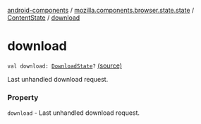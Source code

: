 [android-components](../../index.md) / [mozilla.components.browser.state.state](../index.md) / [ContentState](index.md) / [download](./download.md)

# download

`val download: `[`DownloadState`](../../mozilla.components.browser.state.state.content/-download-state/index.md)`?` [(source)](https://github.com/mozilla-mobile/android-components/blob/master/components/browser/state/src/main/java/mozilla/components/browser/state/state/ContentState.kt#L55)

Last unhandled download request.

### Property

`download` - Last unhandled download request.